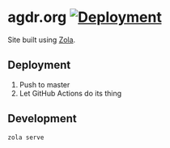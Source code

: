 # agdr.org [![Deployment](https://github.com/audy/audy.github.io/actions/workflows/github-pages.yml/badge.svg)](https://github.com/audy/audy.github.io/actions/workflows/github-pages.yml)

Site built using [Zola](https://github.com/getzola/zola).

## Deployment

1. Push to master
2. Let GitHub Actions do its thing

## Development


```sh
zola serve
```
